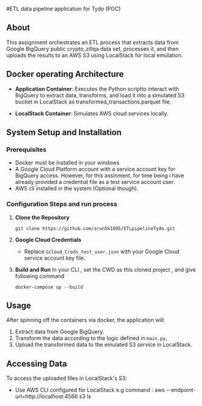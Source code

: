#ETL data pipeline application for Tydo (POC)

## About

This assignment orchestrates an ETL process that extracts data from Google BigQuery public crypto_zillqa data set, processes it, and then uploads the results to an AWS S3 using LocalStack for local emulation. 



## Docker operating Architecture

- **Application Container**: Executes the Python scriptto interact with BigQuery to extract data, transforms, and load it into a simulated S3 bucket in LocalStack as transformed_transactions.parquet file.

- **LocalStack Container**: Simulates AWS cloud services locally.

## System Setup and Installation

### Prerequisites

- Docker must be installed in your windows
- A Google Cloud Platform account with a service account key for BigQuery access.
  However, for this assinment, for time being i have already provided a credential file as a test service account user.
- AWS cli installed in the system (Optional though).

### Configuration Steps and run process

1. **Clone the Repository**
    ```
    git clone https://github.com/arun5k1095/ETLpipelineTydo.git
    ```
   
2. **Google Cloud Credentials**
    - Replace `Gcloud_Creds_test_user.json` with your Google Cloud service account key file.

3. **Build and Run**
	In your CLI  , set the CWD as this cloned project , and give following command 
    ```
    docker-compose up --build
    ```

## Usage

After spinning off the containers via docker, the application will:
1. Extract data from Google BigQuery.
2. Transform the data according to the logic defined in `main.py`.
3. Upload the transformed data to the emulated S3 service in LocalStack.

## Accessing Data

To access the uploaded files in LocalStack's S3:
- Use AWS CLI configured for LocalStack
   e.g  command :  aws --endpoint-url=http://localhost:4566 s3 ls

